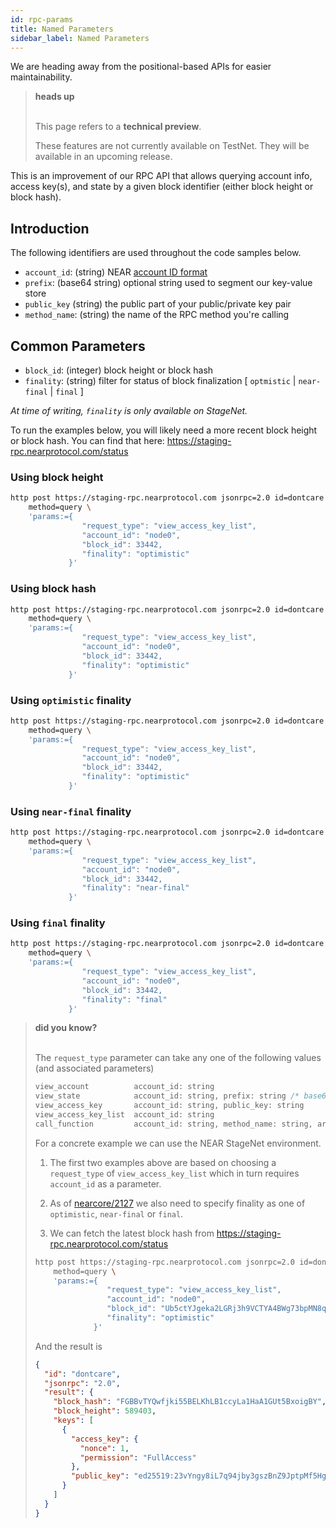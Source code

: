 ```yaml
---
id: rpc-params
title: Named Parameters
sidebar_label: Named Parameters
---
```


We are heading away from the positional-based APIs for easier maintainability.

<blockquote class="warning">
<strong>heads up</strong><br><br>

This page refers to a **technical preview**.

These features are not currently available on TestNet.  They will be available in an upcoming release.

</blockquote>

This is an improvement of our RPC API that allows querying account info, access key(s), and state by a given block identifier (either block height or block hash).

## Introduction

The following identifiers are used throughout the code samples below. 

- `account_id`: (string) NEAR [account ID format](/docs/concepts/account)
- `prefix`: (base64 string) optional string used to segment our key-value store
- `public_key` (string) the public part of your public/private key pair
- `method_name`: (string) the name of the RPC method you're calling

## Common Parameters

- `block_id`: (integer) block height or block hash
- `finality`: (string) filter for status of block finalization [ `optmistic` | `near-final` | `final` ] 


*At time of writing, `finality` is only available on StageNet.*

To run the examples below, you will likely need a more recent block height or block hash.  You can find that here: https://staging-rpc.nearprotocol.com/status

### Using block height

```bash
http post https://staging-rpc.nearprotocol.com jsonrpc=2.0 id=dontcare \
    method=query \
    'params:={
                "request_type": "view_access_key_list", 
                "account_id": "node0", 
                "block_id": 33442,
                "finality": "optimistic"
             }'
```

### Using block hash
```bash
http post https://staging-rpc.nearprotocol.com jsonrpc=2.0 id=dontcare \
    method=query \
    'params:={
                "request_type": "view_access_key_list", 
                "account_id": "node0", 
                "block_id": 33442,
                "finality": "optimistic"
             }'
```

### Using `optimistic` finality

```bash
http post https://staging-rpc.nearprotocol.com jsonrpc=2.0 id=dontcare \
    method=query \
    'params:={
                "request_type": "view_access_key_list",
                "account_id": "node0", 
                "block_id": 33442,
                "finality": "optimistic"
             }'
```

### Using `near-final` finality

```bash
http post https://staging-rpc.nearprotocol.com jsonrpc=2.0 id=dontcare \
    method=query \
    'params:={
                "request_type": "view_access_key_list",
                "account_id": "node0", 
                "block_id": 33442,
                "finality": "near-final"
             }'
```

### Using `final` finality

```bash
http post https://staging-rpc.nearprotocol.com jsonrpc=2.0 id=dontcare \
    method=query \
    'params:={
                "request_type": "view_access_key_list",
                "account_id": "node0", 
                "block_id": 33442,
                "finality": "final"
             }'
```

<blockquote class="info">
<strong>did you know?</strong><br><br>

The `request_type` parameter can take any one of the following values (and associated parameters)

```rust
view_account          account_id: string
view_state            account_id: string, prefix: string /* base64 */
view_access_key       account_id: string, public_key: string
view_access_key_list  account_id: string
call_function         account_id: string, method_name: string, args: string /* base64 */
```

For a concrete example we can use the NEAR StageNet environment.

1. The first two examples above are based on choosing a `request_type` of `view_access_key_list` which in turn requires `account_id` as a parameter.  

2. As of [nearcore/2127](https://github.com/nearprotocol/nearcore/pull/2127) we also need to specify finality as one of `optimistic`, `near-final` or `final`.  

3. We can fetch the latest block hash from https://staging-rpc.nearprotocol.com/status

```bash
http post https://staging-rpc.nearprotocol.com jsonrpc=2.0 id=dontcare \
    method=query \
    'params:={
                "request_type": "view_access_key_list",
                "account_id": "node0", 
                "block_id": "Ub5ctYJgeka2LGRj3h9VCTYA4BWg73bpMN8qvfRzd3R",
                "finality": "optimistic"
             }'
```

And the result is

```json
{
  "id": "dontcare",
  "jsonrpc": "2.0",
  "result": {
    "block_hash": "FGBBvTYQwfjki55BELKhLB1ccyLa1HaA1GUt5BxoigBY",
    "block_height": 589403,
    "keys": [
      {
        "access_key": {
          "nonce": 1,
          "permission": "FullAccess"
        },
        "public_key": "ed25519:23vYngy8iL7q94jby3gszBnZ9JptpMf5Hgf7KVVa2yQi"
      }
    ]
  }
}
```

</blockquote>   


